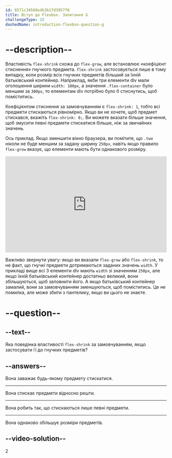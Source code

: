 ```yaml
---
id: 6571c34568e4b3b17d3957f8
title: Вступ до Flexbox. Запитання G
challengeType: 15
dashedName: introduction-flexbox-question-g
---
```


# --description--

Властивість `flex-shrink` схожа до `flex-grow`, але встановлює «коефіцієнт стиснення» гнучкого предмета. `flex-shrink` застосовується лише в тому випадку, коли розмір всіх гнучких предметів більший за їхній батьківський контейнер. Наприклад, якби три елементи div мали оголошення ширини `width: 100px`, а значення `.flex-container` було меншим за `300px`, то елементам div потрібно було б стиснутись, щоб поміститись.

Коефіцієнтом стиснення за замовчуванням є `flex-shrink: 1`, тобто всі предмети стискаються рівномірно. Якщо ви не хочете, щоб предмет стискався, вкажіть `flex-shrink: 0;`. Ви можете вказати більше значення, щоб змусити певні предмети стискатися більше, ніж за звичайних значень.

Ось приклад. Якщо зменшити вікно браузера, ви помітите, що `.two` ніколи не буде меншим за задану ширину `250px`, навіть якщо правило `flex-grow` вказує, що елементи мають бути однакового розміру.

<iframe allowfullscreen="true" allowpaymentrequest="true" allowtransparency="true" class="cp_embed_iframe " frameborder="0" height="300" width="100%" name="cp_embed_2" scrolling="no" src="https://codepen.io/TheOdinProjectExamples/embed/JjJXZVz?height=300&amp;default-tab=html%2Cresult&amp;slug-hash=JjJXZVz&amp;editable=true&amp;user=TheOdinProjectExamples&amp;name=cp_embed_2" style="width: 100%; overflow:hidden; display:block;" title="Вставка CodePen" loading="lazy" id="cp_embed_JjJXZVz"></iframe>

Важливо звернути увагу: якщо ви вказали `flex-grow` або `flex-shrink`, то не факт, що гнучкі предмети дотримаються заданих значень `width`. У прикладі вище всі 3 елементи div мають `width` зі значенням `250px`, але якщо їхній батьківський контейнер достатньо великий, вони збільшуються, щоб заповнити його. А якщо батьківський контейнер замалий, вони за замовчуванням зменшуються, щоб поміститись. Це не помилка, але може збити з пантелику, якщо ви цього не знаєте.

# --question--

## --text--

Яка поведінка властивості `flex-shrink` за замовчуванням, якщо застосувати її до гнучких предметів?

## --answers--

Вона заважає будь-якому предмету стискатися.

---

Вона стискає предмети відносно решти.

---

Вона робить так, що стискаються лише певні предмети.

---

Вона однаково збільшує розміри предметів.


## --video-solution--

2
